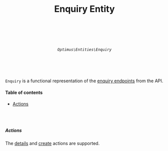 <h1 align="center">
  <br />
  <br />
  Enquiry Entity
  <br />
  <br />
  <br />
</h1>

<h6 align="center">
  <br />
  <code>Optimus\Entities\Enquiry</code>
  <br />
  <br />
  <br />
  <br />
</h6>

`Enquiry` is a functional representation of the [enquiry endpoints](../../api/enquiries.md)
from the API.

#### Table of contents

* [Actions](#actions)

<br />
<br />

##### Actions

The [details](../actions/details.md) and [create](../actions/create.md) actions are supported.
